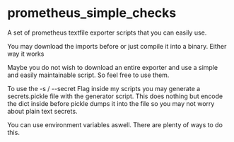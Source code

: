 # prometheus_simple_checks

A set of prometheus textfile exporter scripts that you can easily use.

You may download the imports before or just compile it into a binary. Either way it works

Maybe you do not wish to download an entire exporter and use a simple and easily maintainable script. So feel free to use them. 


To use the -s / --secret Flag inside my scripts you may generate a secrets.pickle file with the generator script. This does nothing but encode the dict inside before pickle dumps it into the file so you may not worry about 
plain text secrets. 

You can use environment variables aswell.
There are plenty of ways to do this.

